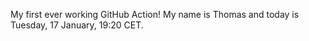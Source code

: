 My first ever working GitHub Action!
My name is Thomas and today is Tuesday, 17 January, 19:20 CET. 

